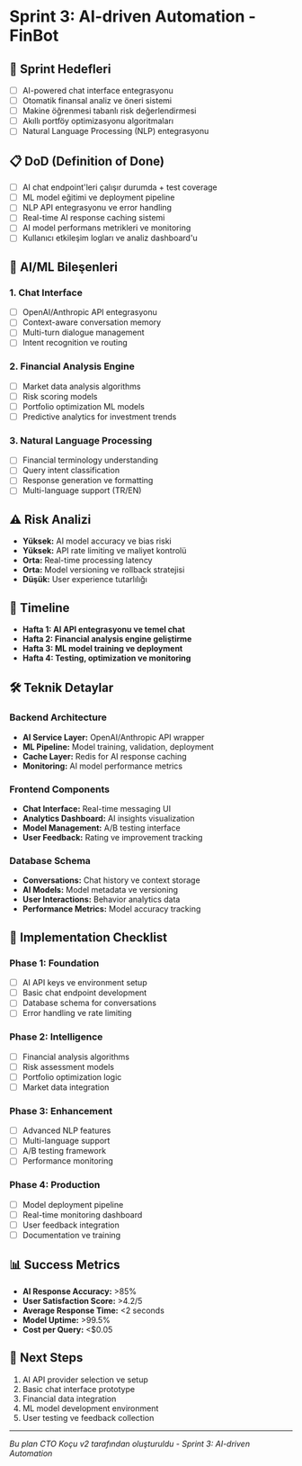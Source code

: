 # Sprint 3: AI-driven Automation - FinBot

## 🎯 Sprint Hedefleri
- [ ] AI-powered chat interface entegrasyonu
- [ ] Otomatik finansal analiz ve öneri sistemi
- [ ] Makine öğrenmesi tabanlı risk değerlendirmesi
- [ ] Akıllı portföy optimizasyonu algoritmaları
- [ ] Natural Language Processing (NLP) entegrasyonu

## 📋 DoD (Definition of Done)
- [ ] AI chat endpoint'leri çalışır durumda + test coverage
- [ ] ML model eğitimi ve deployment pipeline
- [ ] NLP API entegrasyonu ve error handling
- [ ] Real-time AI response caching sistemi
- [ ] AI model performans metrikleri ve monitoring
- [ ] Kullanıcı etkileşim logları ve analiz dashboard'u

## 🤖 AI/ML Bileşenleri

### 1. Chat Interface
- [ ] OpenAI/Anthropic API entegrasyonu
- [ ] Context-aware conversation memory
- [ ] Multi-turn dialogue management
- [ ] Intent recognition ve routing

### 2. Financial Analysis Engine
- [ ] Market data analysis algorithms
- [ ] Risk scoring models
- [ ] Portfolio optimization ML models
- [ ] Predictive analytics for investment trends

### 3. Natural Language Processing
- [ ] Financial terminology understanding
- [ ] Query intent classification
- [ ] Response generation ve formatting
- [ ] Multi-language support (TR/EN)

## ⚠️ Risk Analizi
- **Yüksek:** AI model accuracy ve bias riski
- **Yüksek:** API rate limiting ve maliyet kontrolü
- **Orta:** Real-time processing latency
- **Orta:** Model versioning ve rollback stratejisi
- **Düşük:** User experience tutarlılığı

## 📅 Timeline
- **Hafta 1: AI API entegrasyonu ve temel chat**
- **Hafta 2: Financial analysis engine geliştirme**
- **Hafta 3: ML model training ve deployment**
- **Hafta 4: Testing, optimization ve monitoring**

## 🛠️ Teknik Detaylar

### Backend Architecture
- **AI Service Layer:** OpenAI/Anthropic API wrapper
- **ML Pipeline:** Model training, validation, deployment
- **Cache Layer:** Redis for AI response caching
- **Monitoring:** AI model performance metrics

### Frontend Components
- **Chat Interface:** Real-time messaging UI
- **Analytics Dashboard:** AI insights visualization
- **Model Management:** A/B testing interface
- **User Feedback:** Rating ve improvement tracking

### Database Schema
- **Conversations:** Chat history ve context storage
- **AI Models:** Model metadata ve versioning
- **User Interactions:** Behavior analytics data
- **Performance Metrics:** Model accuracy tracking

## 🔧 Implementation Checklist

### Phase 1: Foundation
- [ ] AI API keys ve environment setup
- [ ] Basic chat endpoint development
- [ ] Database schema for conversations
- [ ] Error handling ve rate limiting

### Phase 2: Intelligence
- [ ] Financial analysis algorithms
- [ ] Risk assessment models
- [ ] Portfolio optimization logic
- [ ] Market data integration

### Phase 3: Enhancement
- [ ] Advanced NLP features
- [ ] Multi-language support
- [ ] A/B testing framework
- [ ] Performance monitoring

### Phase 4: Production
- [ ] Model deployment pipeline
- [ ] Real-time monitoring dashboard
- [ ] User feedback integration
- [ ] Documentation ve training

## 📊 Success Metrics
- **AI Response Accuracy:** >85%
- **User Satisfaction Score:** >4.2/5
- **Average Response Time:** <2 seconds
- **Model Uptime:** >99.5%
- **Cost per Query:** <$0.05

## 🚀 Next Steps
1. AI API provider selection ve setup
2. Basic chat interface prototype
3. Financial data integration
4. ML model development environment
5. User testing ve feedback collection

---
*Bu plan CTO Koçu v2 tarafından oluşturuldu - Sprint 3: AI-driven Automation*
